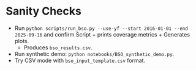 
# Sanity Checks
- Run `python scripts/run_bso.py --use-yf --start 2016-01-01 --end 2025-09-16` and confirm Script + prints coverage metrics + Generates plots.
  - Produces `bso_results.csv`.
- Run synthetic demo: `python notebooks/BSO_synthetic_demo.py`.
- Try CSV mode with `bso_input_template.csv` format.
